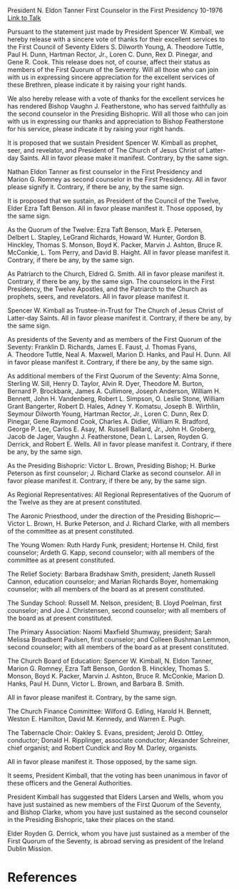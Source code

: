 President N. Eldon Tanner
First Counselor in the First Presidency
10-1976
[Link to Talk](https://www.churchofjesuschrist.org/study/general-conference/1976/10/the-sustaining-of-church-officers?lang=eng)

Pursuant to the statement just made by President Spencer W. Kimball, we hereby release with a sincere vote of thanks for their excellent services to the First Council of Seventy Elders S. Dilworth Young, A. Theodore Tuttle, Paul H. Dunn, Hartman Rector, Jr., Loren C. Dunn, Rex D. Pinegar, and Gene R. Cook. This release does not, of course, affect their status as members of the First Quorum of the Seventy. Will all those who can join with us in expressing sincere appreciation for the excellent services of these Brethren, please indicate it by raising your right hands.

We also hereby release with a vote of thanks for the excellent services he has rendered Bishop Vaughn J. Featherstone, who has served faithfully as the second counselor in the Presiding Bishopric. Will all those who can join with us in expressing our thanks and appreciation to Bishop Featherstone for his service, please indicate it by raising your right hands.

It is proposed that we sustain President Spencer W. Kimball as prophet, seer, and revelator, and President of The Church of Jesus Christ of Latter-day Saints. All in favor please make it manifest. Contrary, by the same sign.

Nathan Eldon Tanner as first counselor in the First Presidency and Marion G. Romney as second counselor in the First Presidency. All in favor please signify it. Contrary, if there be any, by the same sign.

It is proposed that we sustain, as President of the Council of the Twelve, Elder Ezra Taft Benson. All in favor please manifest it. Those opposed, by the same sign.

As the Quorum of the Twelve: Ezra Taft Benson, Mark E. Petersen, Delbert L. Stapley, LeGrand Richards, Howard W. Hunter, Gordon B. Hinckley, Thomas S. Monson, Boyd K. Packer, Marvin J. Ashton, Bruce R. McConkie, L. Tom Perry, and David B. Haight. All in favor please manifest it. Contrary, if there be any, by the same sign.

As Patriarch to the Church, Eldred G. Smith. All in favor please manifest it. Contrary, if there be any, by the same sign. The counselors in the First Presidency, the Twelve Apostles, and the Patriarch to the Church as prophets, seers, and revelators. All in favor please manifest it.

Spencer W. Kimball as Trustee-in-Trust for The Church of Jesus Christ of Latter-day Saints. All in favor please manifest it. Contrary, if there be any, by the same sign.

As presidents of the Seventy and as members of the First Quorum of the Seventy: Franklin D. Richards, James E. Faust, J. Thomas Fyans, A. Theodore Tuttle, Neal A. Maxwell, Marion D. Hanks, and Paul H. Dunn. All in favor please manifest it. Contrary, if there be any, by the same sign.

As additional members of the First Quorum of the Seventy: Alma Sonne, Sterling W. Sill, Henry D. Taylor, Alvin R. Dyer, Theodore M. Burton, Bernard P. Brockbank, James A. Cullimore, Joseph Anderson, William H. Bennett, John H. Vandenberg, Robert L. Simpson, O. Leslie Stone, William Grant Bangerter, Robert D. Hales, Adney Y. Komatsu, Joseph B. Wirthlin, Seymour Dilworth Young, Hartman Rector, Jr., Loren C. Dunn, Rex D. Pinegar, Gene Raymond Cook, Charles A. Didier, William R. Bradford, George P. Lee, Carlos E. Asay, M. Russell Ballard, Jr., John H. Groberg, Jacob de Jager, Vaughn J. Featherstone, Dean L. Larsen, Royden G. Derrick, and Robert E. Wells. All in favor please manifest it. Contrary, if there be any, by the same sign.

As the Presiding Bishopric: Victor L. Brown, Presiding Bishop; H. Burke Peterson as first counselor; J. Richard Clarke as second counselor. All in favor please manifest it. Contrary, if there be any, by the same sign.

As Regional Representatives: All Regional Representatives of the Quorum of the Twelve as they are at present constituted.

The Aaronic Priesthood, under the direction of the Presiding Bishopric—Victor L. Brown, H. Burke Peterson, and J. Richard Clarke, with all members of the committee as at present constituted.

The Young Women: Ruth Hardy Funk, president; Hortense H. Child, first counselor; Ardeth G. Kapp, second counselor; with all members of the committee as at present constituted.

The Relief Society: Barbara Bradshaw Smith, president; Janeth Russell Cannon, education counselor; and Marian Richards Boyer, homemaking counselor; with all members of the board as at present constituted.

The Sunday School: Russell M. Nelson, president; B. Lloyd Poelman, first counselor; and Joe J. Christensen, second counselor; with all members of the board as at present constituted.

The Primary Association: Naomi Maxfield Shumway, president; Sarah Melissa Broadbent Paulsen, first counselor; and Colleen Bushman Lemmon, second counselor; with all members of the board as at present constituted.

The Church Board of Education: Spencer W. Kimball, N. Eldon Tanner, Marion G. Romney, Ezra Taft Benson, Gordon B. Hinckley, Thomas S. Monson, Boyd K. Packer, Marvin J. Ashton, Bruce R. McConkie, Marion D. Hanks, Paul H. Dunn, Victor L. Brown, and Barbara B. Smith.

All in favor please manifest it. Contrary, by the same sign.

The Church Finance Committee: Wilford G. Edling, Harold H. Bennett, Weston E. Hamilton, David M. Kennedy, and Warren E. Pugh.

The Tabernacle Choir: Oakley S. Evans, president; Jerold D. Ottley, conductor; Donald H. Ripplinger, associate conductor; Alexander Schreiner, chief organist; and Robert Cundick and Roy M. Darley, organists.

All in favor please manifest it. Those opposed, by the same sign.

It seems, President Kimball, that the voting has been unanimous in favor of these officers and the General Authorities.

President Kimball has suggested that Elders Larsen and Wells, whom you have just sustained as new members of the First Quorum of the Seventy, and Bishop Clarke, whom you have just sustained as the second counselor in the Presiding Bishopric, take their places on the stand.

Elder Royden G. Derrick, whom you have just sustained as a member of the First Quorum of the Seventy, is abroad serving as president of the Ireland Dublin Mission.

# References
